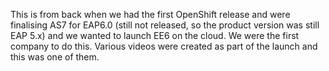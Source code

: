 This is from back when we had the first OpenShift release and were finalising AS7 for EAP6.0 (still not released, so the product version was still EAP 5.x) and we wanted to launch EE6 on the cloud. We were the first company to do this. Various videos were created as part of the launch and this was one of them.
